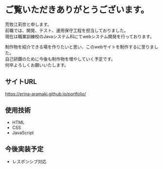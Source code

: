 # ご覧いただきありがとうございます。      

荒牧江莉奈と申します。     
前職では、開発、テスト、運用保守工程を担当しておりました。    
現在は職業訓練校のJavaシステム科にてwebシステム開発を行っております。     

制作物を紹介できる場を作りたいと思い、このwebサイトを制作するに至りました。    
自己研鑽のために今後も制作物を増やしていく予定です。    
何卒よろしくお願いいたします。     

## サイトURL
https://erina-aramaki.github.io/portfolio/

## 使用技術
- HTML
- CSS
- JavaScript

## 今後実装予定
- レスポンシブ対応

